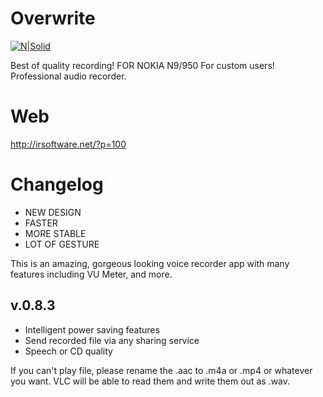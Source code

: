 # Overwrite
[![N|Solid](http://irsoftware.net/wp-content/uploads/2012/09/DictaRec-596x270.png)](http://irsoftware.net/?p=100)

Best of quality recording! FOR NOKIA N9/950
For custom users! Professional audio recorder.

# Web
http://irsoftware.net/?p=100

# Changelog
- NEW DESIGN 
- FASTER 
- MORE STABLE 
- LOT OF GESTURE

This is an amazing, gorgeous looking voice recorder app with many features including VU Meter, and more.

v.0.8.3 
--------
- Intelligent power saving features 
- Send recorded file via any sharing service 
- Speech or CD quality

If you can't play file, please rename the .aac to .m4a or .mp4 or whatever you want. VLC will be able to read them and write them out as .wav.
